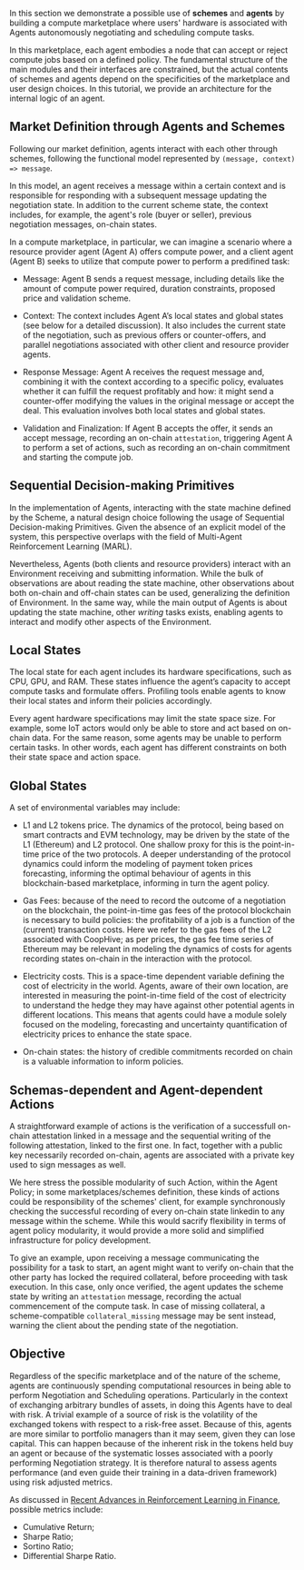 In this section we demonstrate a possible use of **schemes** and **agents** by building a compute marketplace where users' hardware is associated with Agents autonomously negotiating and scheduling compute tasks. 

In this marketplace, each agent embodies a node that can accept or reject compute jobs based on a defined policy. The fundamental structure of the main modules and their interfaces are constrained, but the actual contents of schemes and agents depend on the specificities of the marketplace and user design choices. In this tutorial, we provide an architecture for the internal logic of an agent.

## Market Definition through Agents and Schemes

Following our market definition, agents interact with each other through schemes, following the functional model represented by `(message, context) => message`. 

In this model, an agent receives a message within a certain context and is responsible for responding with a subsequent message updating the negotiation state. In addition to the current scheme state, the context includes, for example, the agent's role (buyer or seller), previous negotiation messages, on-chain states.

In a compute marketplace, in particular, we can imagine a scenario where a resource provider agent (Agent A) offers compute power, and a client agent (Agent B) seeks to utilize that compute power to perform a predifined task:

- Message: Agent B sends a request message, including details like the amount of compute power required, duration constraints, proposed price and validation scheme.

- Context: The context includes Agent A’s local states and global states (see below  for a detailed discussion). It also includes the current state of the negotiation, such as previous offers or counter-offers, and parallel negotiations associated with other client and resource provider agents.

- Response Message: Agent A receives the request message and, combining it with the context according to a specific policy, evaluates whether it can fulfill the request profitably and how: it might send a counter-offer modifying the values in the original message or accept the deal. This evaluation involves both local states and global states.

- Validation and Finalization: If Agent B accepts the offer, it sends an accept message, recording an on-chain `attestation`, triggering Agent A to perform a set of actions, such as recording an on-chain commitment and starting the compute job.

## Sequential Decision-making Primitives

In the implementation of Agents, interacting with the state machine defined by the Scheme, a natural design choice following the usage of Sequential Decision-making Primitives. Given the absence of an explicit model of the system, this perspective overlaps with the field of Multi-Agent Reinforcement Learning (MARL).

Nevertheless, Agents (both clients and resource providers) interact with an Environment receiving and submitting information. While the bulk of observations are about reading the state machine, other observations about both on-chain and off-chain states can be used, generalizing the definition of Environment. In the same way, while the main output of Agents is about updating the state machine, other *writing* tasks exists, enabling agents to interact and modify other aspects of the Environment.

## Local States

The local state for each agent includes its hardware specifications, such as CPU, GPU, and RAM. These states influence the agent’s capacity to accept compute tasks and formulate offers. Profiling tools enable agents to know their local states and inform their policies accordingly.

Every agent hardware specifications may limit the state space size. For example, some IoT actors would only be able to store and act based on on-chain data. For the same reason, some agents may be unable to perform certain tasks. In other words, each agent has different constraints on both their state space and action space.

## Global States

A set of environmental variables may include:

- L1 and L2 tokens price. The dynamics of the protocol, being based on smart contracts and EVM technology, may be driven by the state of the L1 (Ethereum) and L2 protocol. One shallow proxy for this is the point-in-time price of the two protocols. A deeper understanding of the protocol dynamics could inform the modeling of payment token prices forecasting, informing the optimal behaviour of agents in this blockchain-based marketplace, informing in turn the agent policy.

- Gas Fees: because of the need to record the outcome of a negotiation on the blockchain, the point-in-time gas fees of the protocol blockchain is necessary to build policies: the profitability of a job is a function of the (current) transaction costs. Here we refer to the gas fees of the L2 associated with CoopHive; as per prices, the gas fee time series of Ethereum may be relevant in modeling the dynamics of costs for agents recording states on-chain in the interaction with the protocol.

- Electricity costs. This is a space-time dependent variable defining the cost of electricity in the world. Agents, aware of their own location, are interested in measuring the point-in-time field of the cost of electricity to understand the hedge they may have against other potential agents in different locations. This means that agents could have a module solely focused on the modeling, forecasting and uncertainty quantification of electricity prices to enhance the state space.

- On-chain states: the history of credible commitments recorded on chain is a valuable information to inform policies.

## Schemas-dependent and Agent-dependent Actions

A straightforward example of actions is the verification of a successfull on-chain attestation linked in a message and the sequential writing of the following attestation, linked to the first one. In fact, together with a public key necessarily recorded on-chain, agents are associated with a private key used to sign messages as well.

We here stress the possible modularity of such Action, within the Agent Policy; in some marketplaces/schemes definition, these kinds of actions could be responsibility of the schemes' client, for example synchronously checking the successful recording of every on-chain state linkedin to any message within the scheme. While this would sacrify flexibility in terms of agent policy modularity, it would provide a more solid and simplified infrastructure for policy development.

To give an example, upon receiving a message communicating the possibility for a task to start, an agent might want to verify on-chain that the other party has locked the required collateral, before proceeding with task execution. In this case, only once verified, the agent updates the scheme state by writing an `attestation` message, recording the actual commencement of the compute task. In case of missing collateral, a scheme-compatible `collateral_missing` message may be sent instead, warning the client about the pending state of the negotiation.

## Objective

Regardless of the specific marketplace and of the nature of the scheme, agents are continuously spending computational resources in being able to perform Negotiation and Scheduling operations. Particularly in the context of exchanging arbitrary bundles of assets, in doing this Agents have to deal with risk. A trivial example of a source of risk is the volatility of the exchanged tokens with respect to a risk-free asset. Because of this, agents are more similar to portfolio managers than it may seem, given they can lose capital. This can happen because of the inherent risk in the tokens held buy an agent or because of the systematic losses associated with a poorly performing Negotiation strategy. It is therefore natural to assess agents performance (and even guide their training in a data-driven framework) using risk adjusted metrics.

As discussed in [Recent Advances in Reinforcement Learning in Finance](https://arxiv.org/pdf/2112.04553), possible metrics include:

- Cumulative Return;
- Sharpe Ratio;
- Sortino Ratio;
- Differential Sharpe Ratio.
